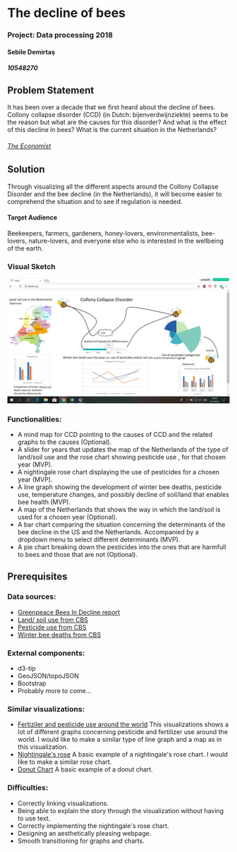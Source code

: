 # The decline of bees
### Project: Data processing 2018
#### Sebile Demirtaş
##### 10548270


## Problem Statement

It has been over a decade that we first heard about the decline of bees. Collony collapse disorder (CCD) (in Dutch: bijenverdwijnziekte)
seems to be the reason but what are the causes for this disorder? And what is the effect of this decline in bees?
What is the current situation in the Netherlands?

###### [The Economist](https://www.economist.com/the-economist-explains/2015/09/06/the-decline-of-bees)


## Solution

Through visualizing all the different aspects around the Collony Collapse Disorder and the bee decline
(in the Netherlands), it will become easier to comprehend the situation and to see if regulation is needed.  

  #### Target Audience
  Beekeepers, farmers, gardeners, honey-lovers, environmentalists, bee-lovers, nature-lovers, and everyone else who is interested in       the wellbeing of the earth.

  ### Visual Sketch
<img src="https://github.com/sabbiD/DataProject/blob/master/doc/blankpage.jpg"/>

  ### Functionalities:

  - A mind map for CCD pointing to the causes of CCD and the related graphs to the causes (Optional).
  - A slider for years that updates the map of the Netherlands of the type of land/soil use and the rose chart showing pesticide use 
    , for that chosen year (MVP). 
  - A nightingale rose chart displaying the use of pesticides for a chosen year (MVP). 
  - A line graph showing the development of winter bee deaths, pesticide use, temperature changes, and possibly decline of 
   soil/land that enables bee health (MVP).
  - A map of the Netherlands that shows the way in which the land/soil is used for a chosen year (Optional).
  - A bar chart comparing the situation concerning the determinants of the bee decline in the US and the 
    Netherlands. Accompanied by a dropdown menu to select different determinants (MVP). 
  - A pie chart breaking down the pesticides into the ones that are harmfull to bees and those that are not (Optional).



## Prerequisites


  ### Data sources:
  
  - [Greenpeace Bees In Decline report](http://www.greenpeace.org/switzerland/Global/international/publications/agriculture/2013/BeesInDecline.pdf)
  - [Land/ soil use from CBS](http://statline.cbs.nl/Statweb/publication/?DM=SLNL&PA=80780NED&D1=0%2c2-7%2c13-18%2c24%2c50%2c90%2c116%2c156%2c159%2c226%2c321%2c327%2c332%2c364%2c383-384%2c388%2c400-403%2c406%2c409%2c418%2c427%2c444%2c459%2c504%2c512%2c519%2c526%2c538&D2=0&D3=0%2c5%2c10%2c15-16&HDR=G1%2cG2&STB=T&VW=T)
  - [Pesticide use from CBS](http://www.clo.nl/indicatoren/nl0015-afzet-gewasbeschermingsmiddelen-in-de-land--en-tuinbouw?i=11-61)
  - [Winter bee deaths from CBS](http://www.clo.nl/indicatoren/nl0572-oorzaken-bijensterfte)

  ### External components:
  
  - d3-tip
  - GeoJSON/topoJSON
  - Bootstrap
  - Probably more to come...

  ### Similar visualizations:
  
  - [Fertiziler and pesticide use around the world](https://ourworldindata.org/fertilizer-and-pesticides)
  This visualizations shows a lot of different graphs concerning pesticide and fertilizer use around the world.
  I would like to make a similar type of line graph and a map as in this visualization. 
  - [Nightingale's rose](http://bl.ocks.org/kgryte/5926740)
  A basic example of a nightingale's rose chart.
  I would like to make a similar rose chart.
  - [Donut Chart](https://datavizcatalogue.com/methods/donut_chart.html)
  A basic example of a donut chart.
  
  

  ### Difficulties:
  
- Correctly linking visualizations.
- Being able to explain the story through the visualization without having to use text.
- Correctly implementing the nightingale's rose chart.
- Designing an aesthetically pleasing webpage.
- Smooth transitioning for graphs and charts.

